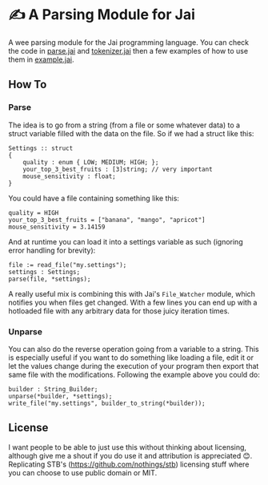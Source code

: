 # :writing_hand: A Parsing Module for Jai

A wee parsing module for the Jai programming language. You can check the code in [parse.jai](parse.jai) and [tokenizer.jai](tokenizer.jai) then a few examples of how to use them in [example.jai](example.jai).

## How To

### Parse

The idea is to go from a string (from a file or some whatever data) to a struct variable filled with the data on the file. So if we had a struct like this:
```
Settings :: struct
{
    quality : enum { LOW; MEDIUM; HIGH; };
    your_top_3_best_fruits : [3]string; // very important
    mouse_sensitivity : float;
}
```
You could have a file containing something like this:
```
quality = HIGH
your_top_3_best_fruits = ["banana", "mango", "apricot"]
mouse_sensitivity = 3.14159
```
And at runtime you can load it into a settings variable as such (ignoring error handling for brevity):
```
file := read_file("my.settings");
settings : Settings;
parse(file, *settings);
```

A really useful mix is combining this with Jai's `File_Watcher` module, which notifies you when files get changed. With a few lines you can end up with a hotloaded file with any arbitrary data for those juicy iteration times. 

### Unparse

You can also do the reverse operation going from a variable to a string. This is especially useful if you want to do something like loading a file, edit it or let the values change during the execution of your program then export that same file with the modifications. Following the example above you could do:
```
builder : String_Builder;
unparse(*builder, *settings);
write_file("my.settings", builder_to_string(*builder));
```

## License

I want people to be able to just use this without thinking about licensing, although give me a shout if you do use it and attribution is appreciated 😊. Replicating STB's (https://github.com/nothings/stb) licensing stuff where you can choose to use public domain or MIT.
